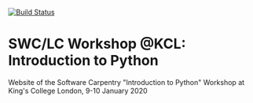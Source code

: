 [![Build Status](https://travis-ci.com/carpentries/workshop-template.svg?branch=gh-pages)](https://travis-ci.com/carpentries/workshop-template)

# SWC/LC Workshop @KCL: Introduction to Python

Website of the Software Carpentry "Introduction to Python" Workshop at King's College London, 9-10 January 2020
